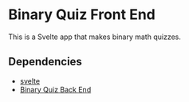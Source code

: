 # Binary Quiz Front End

This is a Svelte app that makes binary math quizzes. 

## Dependencies
- [svelte](https://svelte.dev)
- [Binary Quiz Back End](https://github.com/zevaverbach/binary_quiz_backend)
